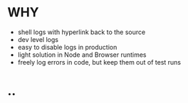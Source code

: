 # WHY

- shell logs with hyperlink back to the source
- dev level logs
- easy to disable logs in production
- light solution in Node and Browser runtimes
- freely log errors in code, but keep them out of test runs

# ..
